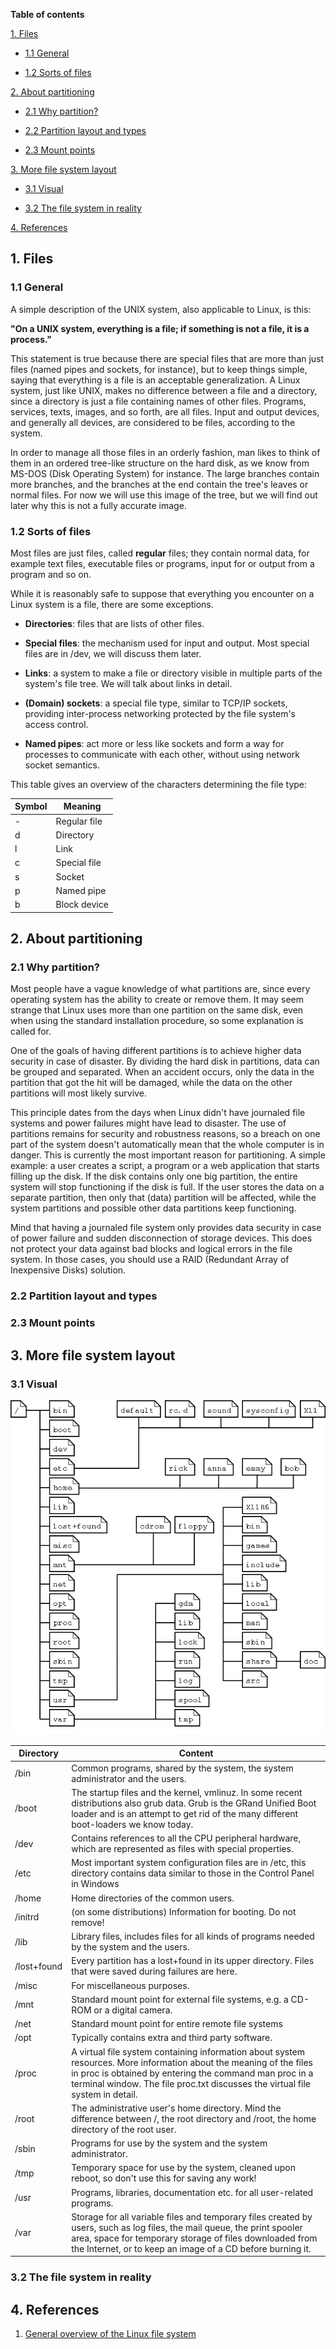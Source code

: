 **Table of contents**

[1. Files](#1-files)

- [1.1 General](#11-general)

- [1.2 Sorts of files](#12-sorts-of-files)

[2. About partitioning](#2-about-partitioning)

- [2.1 Why partition?](#21-why-partition)

- [2.2 Partition layout and types](#22-partition-layout-and-types)

- [2.3 Mount points](#23-mount-points)

[3. More file system layout](#3-more-file-system-layout)

- [3.1 Visual](#31-visual)

- [3.2 The file system in reality](#32-the-file-system-in-reality)

[4. References](#4-references)


## 1. Files

### 1.1 General

A simple description of the UNIX system, also applicable to Linux, is this:

**"On a UNIX system, everything is a file; if something is not a file, it is a process."**

This statement is true because there are special files that are more than just files (named pipes and sockets, for instance), but to keep things simple, saying that everything is a file is an acceptable generalization. A Linux system, just like UNIX, makes no difference between a file and a directory, since a directory is just a file containing names of other files. Programs, services, texts, images, and so forth, are all files. Input and output devices, and generally all devices, are considered to be files, according to the system.

In order to manage all those files in an orderly fashion, man likes to think of them in an ordered tree-like structure on the hard disk, as we know from MS-DOS (Disk Operating System) for instance. The large branches contain more branches, and the branches at the end contain the tree's leaves or normal files. For now we will use this image of the tree, but we will find out later why this is not a fully accurate image.

### 1.2 Sorts of files

Most files are just files, called **regular** files; they contain normal data, for example text files, executable files or programs, input for or output from a program and so on.

While it is reasonably safe to suppose that everything you encounter on a Linux system is a file, there are some exceptions.

- **Directories**: files that are lists of other files.

- **Special files**: the mechanism used for input and output. Most special files are in /dev, we will discuss them later.

- **Links**: a system to make a file or directory visible in multiple parts of the system's file tree. We will talk about links in detail.

- **(Domain) sockets**: a special file type, similar to TCP/IP sockets, providing inter-process networking protected by the file system's access control.

- **Named pipes**: act more or less like sockets and form a way for processes to communicate with each other, without using network socket semantics.

This table gives an overview of the characters determining the file type:

| Symbol | Meaning |
| --- | --- |
| -	| Regular file |
| d	| Directory |
| l	| Link |
| c	| Special file |
| s	| Socket |
| p	| Named pipe |
| b	| Block device |

## 2. About partitioning

### 2.1 Why partition?

Most people have a vague knowledge of what partitions are, since every operating system has the ability to create or remove them. It may seem strange that Linux uses more than one partition on the same disk, even when using the standard installation procedure, so some explanation is called for.

One of the goals of having different partitions is to achieve higher data security in case of disaster. By dividing the hard disk in partitions, data can be grouped and separated. When an accident occurs, only the data in the partition that got the hit will be damaged, while the data on the other partitions will most likely survive.

This principle dates from the days when Linux didn't have journaled file systems and power failures might have lead to disaster. The use of partitions remains for security and robustness reasons, so a breach on one part of the system doesn't automatically mean that the whole computer is in danger. This is currently the most important reason for partitioning. A simple example: a user creates a script, a program or a web application that starts filling up the disk. If the disk contains only one big partition, the entire system will stop functioning if the disk is full. If the user stores the data on a separate partition, then only that (data) partition will be affected, while the system partitions and possible other data partitions keep functioning.

Mind that having a journaled file system only provides data security in case of power failure and sudden disconnection of storage devices. This does not protect your data against bad blocks and logical errors in the file system. In those cases, you should use a RAID (Redundant Array of Inexpensive Disks) solution.

### 2.2 Partition layout and types

### 2.3 Mount points

## 3. More file system layout

### 3.1 Visual

<img src="../img/general-overview-of-the-Linux-file-system/linux_file_system_layout.png">

| Directory | Content |
| --- | --- |
| /bin | Common programs, shared by the system, the system administrator and the users. |
| /boot | The startup files and the kernel, vmlinuz. In some recent distributions also grub data. Grub is the GRand Unified Boot loader and is an attempt to get rid of the many different boot-loaders we know today. |
| /dev | Contains references to all the CPU peripheral hardware, which are represented as files with special properties. |
| /etc | Most important system configuration files are in /etc, this directory contains data similar to those in the Control Panel in Windows |
| /home | Home directories of the common users. |
| /initrd | (on some distributions) Information for booting. Do not remove! |
| /lib | Library files, includes files for all kinds of programs needed by the system and the users. |
| /lost+found | Every partition has a lost+found in its upper directory. Files that were saved during failures are here. |
| /misc | For miscellaneous purposes. |
| /mnt | Standard mount point for external file systems, e.g. a CD-ROM or a digital camera. |
| /net | Standard mount point for entire remote file systems |
| /opt | Typically contains extra and third party software. |
| /proc | A virtual file system containing information about system resources. More information about the meaning of the files in proc is obtained by entering the command man proc in a terminal window. The file proc.txt discusses the virtual file system in detail. |
| /root | The administrative user's home directory. Mind the difference between /, the root directory and /root, the home directory of the root user. |
| /sbin | Programs for use by the system and the system administrator. |
| /tmp | Temporary space for use by the system, cleaned upon reboot, so don't use this for saving any work! |
| /usr | Programs, libraries, documentation etc. for all user-related programs. |
| /var | Storage for all variable files and temporary files created by users, such as log files, the mail queue, the print spooler area, space for temporary storage of files downloaded from the Internet, or to keep an image of a CD before burning it. |

### 3.2 The file system in reality

## 4. References

1. [General overview of the Linux file system](https://www.tldp.org/LDP/intro-linux/html/sect_03_01.html)
